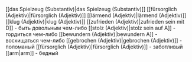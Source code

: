 [[das Spielzeug (Substantiv)|das Spielzeug (Substantiv)]]
[[fürsorglich (Adjektiv)|fürsorglich (Adjektiv)]]
[[lärmend (Adjektiv)|lärmend (Adjektiv)]]
[[klug (Adjektiv)|klug (Adjektiv)]]
[[zufrieden (Adjektiv)|zufrieden sein mit D]] - быть довольным чем-либо
[[stolz (Adjektiv)|stolz sein auf A]] - гордиться чем-либо
[[bewundern (Adjektiv)|bewundern A]] - восхищаться чем-либо
[[gebrochen (Adjektiv)|gebrochen (Adjektiv)]] - поломаный
[[fürsorglich (Adjektiv)|fürsorglich (Adjektiv)]] - заботливый
[[arm|arm]] - бедный